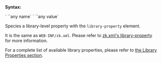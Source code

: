 **Syntax:**

<library-property>  
`    `<name>`any name`</name>  
`    `<value>`any value`</value>  
</library-property>

Species a library-level property with the `library-property` element.

It is the same as `WEB-INF/zk.xml`. Please refer to [zk.xml's library-property]({{site.baseUrl}}/zk_config_ref/The_library-property_Element)
for more information.

For a complete list of available library properties, please refer to
[the Library Properties section]({{site.baseUrl}}/zk_config_ref/The_Library_Properties).


